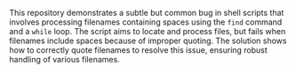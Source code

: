 This repository demonstrates a subtle but common bug in shell scripts that involves processing filenames containing spaces using the `find` command and a `while` loop. The script aims to locate and process files, but fails when filenames include spaces because of improper quoting. The solution shows how to correctly quote filenames to resolve this issue, ensuring robust handling of various filenames.